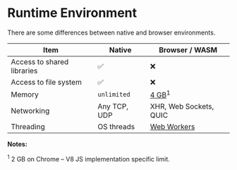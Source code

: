 # Runtime Environment

There are some differences between native and browser environments.

| Item                       | Native       | Browser / WASM         |
| -------------------------- | ------------ | ---------------------- |
| Access to shared libraries | ✅           | ❌                     |
| Access to file system      | ✅           | ❌                     |
| Memory                     | `unlimited`  | [4 GB]<sup>1</sup>     |
| Networking                 | Any TCP, UDP | XHR, Web Sockets, QUIC |
| Threading                  | OS threads   | [Web Workers]          |

**Notes:**

<sup>1</sup> 2 GB on Chrome &ndash; V8 JS implementation specific limit.

[4 GB]: https://github.com/WebAssembly/design/blob/master/FutureFeatures.md#linear-memory-bigger-than-4-gib
[Web Workers]: https://developer.mozilla.org/en-US/docs/Web/API/Web_Workers_API
